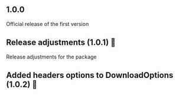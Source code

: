 ## 1.0.0

Official release of the first version

## Release adjustments (1.0.1) 🔎

Release adjustments for the package

## Added headers options to DownloadOptions (1.0.2) 💬